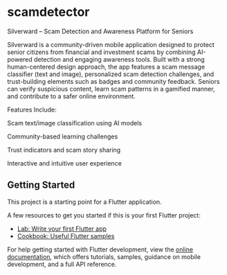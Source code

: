# scamdetector

Silverward – Scam Detection and Awareness Platform for Seniors

Silverward is a community-driven mobile application designed to protect senior citizens from financial and investment scams by combining AI-powered detection and engaging awareness tools. Built with a strong human-centered design approach, the app features a scam message classifier (text and image), personalized scam detection challenges, and trust-building elements such as badges and community feedback. Seniors can verify suspicious content, learn scam patterns in a gamified manner, and contribute to a safer online environment.

Features Include:

Scam text/image classification using AI models

Community-based learning challenges

Trust indicators and scam story sharing

Interactive and intuitive user experience

## Getting Started

This project is a starting point for a Flutter application.

A few resources to get you started if this is your first Flutter project:

- [Lab: Write your first Flutter app](https://docs.flutter.dev/get-started/codelab)
- [Cookbook: Useful Flutter samples](https://docs.flutter.dev/cookbook)

For help getting started with Flutter development, view the
[online documentation](https://docs.flutter.dev/), which offers tutorials,
samples, guidance on mobile development, and a full API reference.
